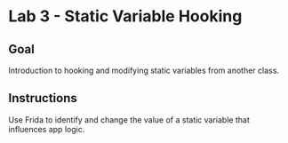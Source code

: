 # Lab 3 - Static Variable Hooking

## Goal
Introduction to hooking and modifying static variables from another class.

## Instructions
Use Frida to identify and change the value of a static variable that influences app logic.

